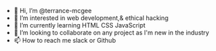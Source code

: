 - 👋 Hi, I’m @terrance-mcgee
- 👀 I’m interested in web development,& ethical hacking 
- 🌱 I’m currently learning HTML CSS JavaScript 
- 💞️ I’m looking to collaborate on any project as I'm new in the industry 
- 📫 How to reach me slack or Github

<!---
terrance-mcgee/terrance-mcgee is a ✨ special ✨ repository because its `README.md` (this file) appears on your GitHub profile.
You can click the Preview link to take a look at your changes.
--->
